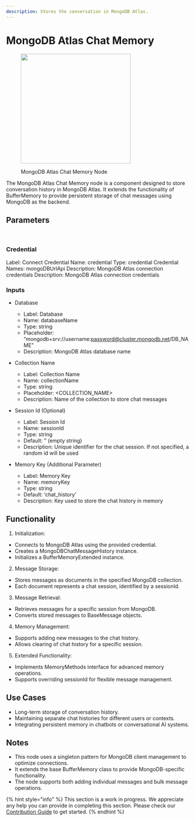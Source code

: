 ```yaml
---
description: Stores the conversation in MongoDB Atlas.
---
```


# MongoDB Atlas Chat Memory

<figure><img src="../../../.gitbook/assets/image (108).png" alt="" width="299"><figcaption><p>MongoDB Atlas Chat Memory Node</p></figcaption></figure>

The MongoDB Atlas Chat Memory node is a component designed to store conversation history in MongoDB Atlas. It extends the functionality of BufferMemory to provide persistent storage of chat messages using MongoDB as the backend.

## Parameters
​
### Credential

Label: Connect Credential
Name: credential
Type: credential
Credential Names: mongoDBUrlApi
Description: MongoDB Atlas connection credentials
Description: MongoDB Atlas connection credentials
​
### Inputs

  - Database

    -  Label: Database
    -  Name: databaseName
    -  Type: string
    -  Placeholder: “mongodb+srv://username:password@cluster.mongodb.net/DB_NAME”
    -  Description: MongoDB Atlas database name

  - Collection Name

    -  Label: Collection Name
    -  Name: collectionName
    -  Type: string
    -  Placeholder: <COLLECTION_NAME>
    -  Description: Name of the collection to store chat messages

  - Session Id (Optional)

    -  Label: Session Id
    -  Name: sessionId
    -  Type: string
    -  Default: ” (empty string)
    -  Description: Unique identifier for the chat session. If not specified, a random id will be used

  - Memory Key (Additional Parameter)

    -  Label: Memory Key
    -  Name: memoryKey
    -  Type: string
    -  Default: ‘chat_history’
    -  Description: Key used to store the chat history in memory
​
## Functionality

1. Initialization:

- Connects to MongoDB Atlas using the provided credential.
- Creates a MongoDBChatMessageHistory instance.
- Initializes a BufferMemoryExtended instance.

2. Message Storage:

- Stores messages as documents in the specified MongoDB collection.
- Each document represents a chat session, identified by a sessionId.

3. Message Retrieval:

- Retrieves messages for a specific session from MongoDB.
- Converts stored messages to BaseMessage objects.

4. Memory Management:

- Supports adding new messages to the chat history.
- Allows clearing of chat history for a specific session.

5. Extended Functionality:

- Implements MemoryMethods interface for advanced memory operations.
- Supports overriding sessionId for flexible message management.

## Use Cases

- Long-term storage of conversation history.
- Maintaining separate chat histories for different users or contexts.
- Integrating persistent memory in chatbots or conversational AI systems.
​
## Notes
- This node uses a singleton pattern for MongoDB client management to optimize connections.
- It extends the base BufferMemory class to provide MongoDB-specific functionality.
- The node supports both adding individual messages and bulk message operations.

{% hint style="info" %}
This section is a work in progress. We appreciate any help you can provide in completing this section. Please check our [Contribution Guide](../../../contributing/) to get started.
{% endhint %}
